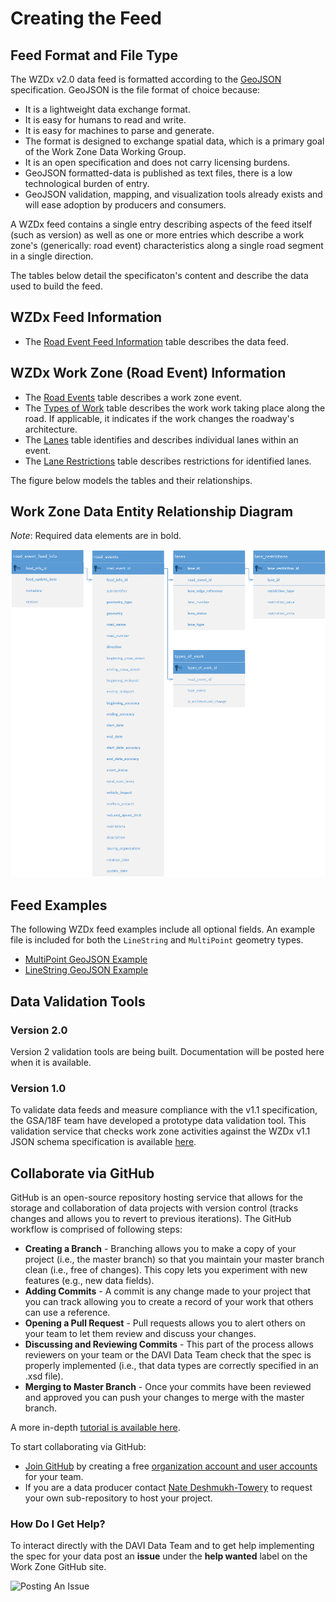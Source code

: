 # Creating the Feed

## Feed Format and File Type

The WZDx v2.0 data feed is formatted according to the [GeoJSON](https://geojson.org/) specification. GeoJSON is the file format of choice because:
- It is a lightweight data exchange format.
- It is easy for humans to read and write.
- It is easy for machines to parse and generate.
- The format is designed to exchange spatial data, which is a primary goal of the Work Zone Data Working Group.
- It is an open specification and does not carry licensing burdens.
- GeoJSON formatted-data is published as text files, there is a low technological burden of entry.
- GeoJSON validation, mapping, and visualization tools already exists and will ease adoption by producers and consumers.

A WZDx feed contains a single entry describing aspects of the feed itself (such as version) as well as one or more entries which describe a work zone's (generically: road event) characteristics along a single road segment in a single direction. 

The tables below detail the specificaton's content and describe the data used to build the feed.

## WZDx Feed Information

- The [Road Event Feed Information](/feed-content/data-tables/road_event_feed_info.md) table describes the data feed.

## WZDx Work Zone (Road Event) Information

- The [Road Events](/feed-content/data-tables/road_events.md) table describes a work zone event.
- The [Types of Work](/feed-content/data-tables/types_of_work.md) table describes the work work taking place along the road.  If applicable, it indicates if the work changes the roadway's architecture.
- The [Lanes](/feed-content/data-tables/lanes.md) table identifies and describes individual lanes within an event.
- The [Lane Restrictions](/feed-content/lane_restrictions.md) table describes restrictions for identified lanes.

The figure below models the tables and their relationships.

## Work Zone Data Entity Relationship Diagram
*Note*: Required data elements are in bold.

![road_event ERD](/images/road_event_erd.png)

## Feed Examples
The following WZDx feed examples include all optional fields. An example file is included for both the `LineString` and `MultiPoint` geometry types.

* [MultiPoint GeoJSON Example](/create-feed/examples/multipoint_example.geojson)
* [LineString GeoJSON Example](/create-feed/examples/linestring_example.geojson)

## Data Validation Tools
### Version 2.0
Version 2 validation tools are being built. Documentation will be posted here when it is available.

### Version 1.0
To validate data feeds and measure compliance with the v1.1 specification, the GSA/18F team have developed a prototype data validation tool. This validation service that checks work zone activities against the WZDx v1.1 JSON schema specification is available [here](https://github.com/18F/usdot-jpo-ode-workzone-data-exchange/wiki).

## Collaborate via GitHub
GitHub is an open-source repository hosting service that allows for the storage and collaboration of data projects with version control (tracks changes and allows you to revert to previous iterations). The GitHub workflow is comprised of following steps:
- **Creating a Branch** - Branching allows you to make a copy of your project (i.e., the master branch) so that you maintain your master branch clean (i.e., free of changes). This copy lets you experiment with new features (e.g., new data fields).
- **Adding Commits** - A commit is any change made to your project that you can track allowing you to create a record of your work that others can use a reference.  
- **Opening a Pull Request** - Pull requests allows you to alert others on your team to let them review and discuss your changes. 
- **Discussing and Reviewing Commits** - This part of the process allows reviewers on your team or the DAVI Data Team check that the spec is properly implemented (i.e., that data types are correctly specified in an .xsd file).
- **Merging to Master Branch** - Once your commits have been reviewed and approved you can push your changes to merge with the master branch. 

A more in-depth [tutorial is available here](https://guides.github.com/introduction/flow/).

To start collaborating via GitHub:
- [Join GitHub](https://github.com/) by creating a free [organization account and user accounts](https://help.github.com/articles/differences-between-user-and-organization-accounts/) for your team.
- If you are a data producer contact [Nate Deshmukh-Towery](nate.deshmukh-towery@dot.gov) to request your own sub-repository to host your project.

### How Do I Get Help?
To interact directly with the DAVI Data Team and to get help implementing the spec for your data post an **issue** under the **help wanted** label on the Work Zone GitHub site.

![Posting An Issue](https://github.com/usdot-jpo-ode/jpo-wzdx/blob/master/images/issues.png)